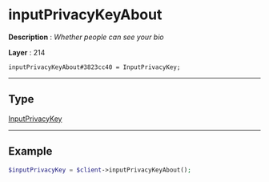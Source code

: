 # inputPrivacyKeyAbout

**Description** : *Whether people can see your bio*

**Layer** : 214

```tl
inputPrivacyKeyAbout#3823cc40 = InputPrivacyKey;
```

---

## Type

[InputPrivacyKey](type/InputPrivacyKey)

---

## Example

```php
$inputPrivacyKey = $client->inputPrivacyKeyAbout();
```